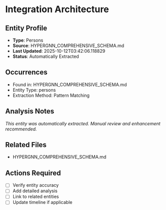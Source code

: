 # Integration Architecture

## Entity Profile
- **Type**: Persons
- **Source**: HYPERGNN_COMPREHENSIVE_SCHEMA.md
- **Last Updated**: 2025-10-12T03:42:06.118829
- **Status**: Automatically Extracted

## Occurrences
- Found in: HYPERGNN_COMPREHENSIVE_SCHEMA.md
- Entity Type: persons
- Extraction Method: Pattern Matching

## Analysis Notes
*This entity was automatically extracted. Manual review and enhancement recommended.*

## Related Files
- HYPERGNN_COMPREHENSIVE_SCHEMA.md

## Actions Required
- [ ] Verify entity accuracy
- [ ] Add detailed analysis
- [ ] Link to related entities
- [ ] Update timeline if applicable

